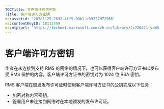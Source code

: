 ```yaml
---
TOCTitle: 客户端许可方密钥
Title: 客户端许可方密钥
ms:assetid: '28781125-2692-4ff9-99b1-e09227d72966'
ms:contentKeyID: 18112499
ms:mtpsurl: 'https://technet.microsoft.com/zh-cn/library/Cc720221(v=WS.10)'
---
```


客户端许可方密钥
================

作者在未连接到支持 RMS 的网络的情况下，也可以获得客户端许可方证书以发布受 RMS 保护的内容。客户端许可方证书的密钥对为 1024 位 RSA 密钥。

RMS 客户端在颁发发布许可证时使用客户端许可方证书的公钥完成以下任务：

-   加密对称内容密钥。
-   签署用户未连接到网络时在本地颁发的发布许可证。
